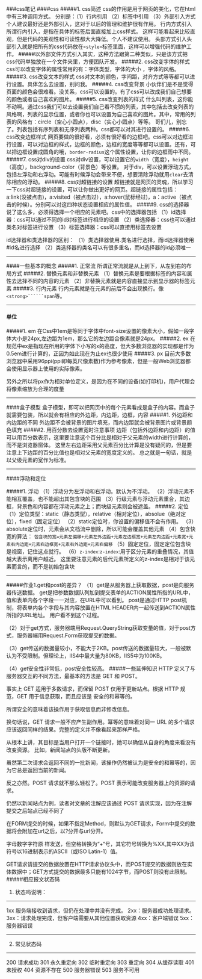 ###css笔记
####css
#####1.  css简述 css的作用是用于网页的美化，它在html中有三种调用方式。
分别是：（1）行内引用 （2）<head>标签中引用 （3）外部引入方式 个人建议最好还是外部引入，这对于以后的管理和维护很有作用。
行内方式引入 所谓行内引入，是指在具体的标签后面直接加上css样式。
这样可能看起来比较直观，但是代码的美观性和可读性都大大降低。个人不建议使用。
头部方式引入头部引入就是把所有的css代码放在```<style>```标签里面，这样可以增强代码的维护工作。
#####以外部文件方式引入其实，这种方法跟第二种类似，只是该方式把css代码单独放在一个文件夹里，方便团队开发。
#####2. css改变字体的样式
css可以改变字体的属性常用的有：字体类型，字体的大小 ，字体的风格。
#####3. css改变文本的样式
css对文本的颜色，字间距，对齐方式等等都可以进行设置。具体怎么去设置，别问我。
#####4. css改变背景
小伙伴们是不是觉得页面的颜色会很难看。没关系，css可以设置的。有了css可以改成我们自己想要的颜色或者自己喜欢的图片。
#####5. css改变列表的样式
什么叫列表，这你能不动啊。通过css我们可以去设置我们自己看不惯的列表，其中包括去改变列表的风格啊，列表的显示位置，或者你也可以设置为自己喜欢的图片。其中，常用的列表的风格有：circle（空心小圆点），disc（实心小圆点）等等。
哥们儿，别忘了。列表包括有序列表和无序列表两种。css都可以对其进行设置的。
#####6. css改变边框样式
网页要做的很好看，必须有很好看的边框吧。css可以对边框进行设置，可以对边框的样式，边框的颜色，边框的宽度等等都可以设置。还有，可以把边框设置成圆角的哦，```border-radius```这个属性设置，让你的边框雨中不同。
#####7. css对div的设置
css对div设置，可以设置它的```width```（宽度），```height```（高度），background-color（背景色）等设置。
对于div，可以设置浮动方式，包括左浮动和右浮动。可能有时候浮动会带来不便，想要清除浮动就用```clear```去清除相应的浮动。
#####8. css对超链接的设置
超链接就是网页的灵魂，所以学习一下css对超链接的设置，可以让你做出更好的网页。超链接的属性包括：a:link(没被点击)，a:visited（被点击过），a:hover(鼠标经过)，a：active（被点击的时候）。分别可以对这四种状态设置相应的属性值。
#####9. css的选择器
说了这么多，必须得选择一个相应的元素吧。css中的选择器包括
（1）id选择器：css可以通过不同的id对标签进行相应的设置
（2）类选择器：css也可以通过类名对标签进行设置
（3）标签选择器：css可以直接用标签去设置

id选择器和类选择器的区别：
（1）类选择器使用.类名进行选择，而id选择器使用#id名进行选择
（2）类选择器的类名可以有很多重名，而id选择器的id必须唯一
***
####一些基本的概念
#####1. 正常流
所谓正常流就是从上到下，从左到右的布局方式
#####2. 替换元素和非替换元素
（1）替换元素是要根据标签的内容和属性去选择不同的内容的元素
（2）非替换元素就是内容直接显示到显示器的标签元素
#####3. 行内元素
行内元素就是在元素的前后不会出现换行。像```<strong>``````span```等。
***
#### 单位
#####1. em
在Css中1em是等同于字体中font-size设置的像素大小，假如一段字体大小是24px,左边距为1em，那么它的左边距合像素就是24px。
#####2. ex
在规范中ex是指现在所用的字体下小写的x的高度，但大多数浏览器的实现都是作为0.5em进行计算的，正因为如此现在为止ex也很少使用
#####3. px
目前大多数浏览器中采用96ppi(ppi即每英尺像素数)作为参考像素，但是一般Web浏览器都会使用显示器上使用的实际像素。

另外之所以将px作为相对单位定义，是因为在不同的设备(如打印机)，用户代理会将像素缩放为合理的度量
***
####盒子模型
盒子模型，即可以把网页中的每个元素看成是盒子的内容。而盒子就需要包装，所以就会有相应的外边距，内边距，边框，内容
#####1. 外边距和内边距的不同
外边距不会被背景的图片填充，而内边距就会被背景图片或背景颜色填充
#####2. 用百分数去设置宽时注意事项
边距（包括外边距和内边距）的值可以用百分数表示，这里要注意这个百分比是相对于父元素的width进行计算的，而不是浏览器窗体。
这里左右边距采用父元素百分比计算是没有疑问的，但是要注意上下边距的百分比值也是相对父元素的宽度定义的。
总之就是一句话，就是以父级元素的宽作为标准。
***
####浮动和定位

#####1. 浮动
（1）浮动分为左浮动和右浮动。默认为不浮动。
（2）浮动元素不能相互覆盖，也不能超出其包含块的范围
（3）行级元素与浮动元素重合，其边框，背景色和内容都在浮动元素之上；而块级元素则会被遮盖。
#####2. 定位
（1）定位类型：static（静态类型），relative（相对定位），absolue（绝对定位），fixed（固定定位）
（2）static定位时，你设置的偏移值不会有作用。
（3）absolute定位时，元素会从文档流中删除，所以可能会覆盖其他元素
（4）包含快宽的算法：
```包含块的宽=元素左偏移+元素左外边距+元素左边框宽+元素左内边距+元素宽+元素右内边距+元素右边框宽+元素右外边距+元素右偏移```
（5）固定定位，固定定位包含块是视窗，记住这点就行。
（6）```z-index```:```z-index```:用于区分元素的重叠情况，其值越大表示离用户越近。
这里要注意元素的后代元素所定义的z-index是相对于该元素而言的，而不是初始包含块
***
#####作业1.get和post的差异？
（1）get是从服务器上获取数据，post是向服务器传送数据。
get是把参数数据队列加到提交表单的ACTION属性所指的URL中，值和表单内各个字段一一对应，在URL中可以看到。
post是通过HTTP post机制，将表单内各个字段与其内容放置在HTML HEADER内一起传送到ACTION属性所指的URL地址。
用户看不到这个过程。

（2）对于get方式，服务器端用Request.QueryString获取变量的值，对于post方式，服务器端用Request.Form获取提交的数据。

（3）get传送的数据量较小，不能大于2KB。post传送的数据量较大，一般被默认为不受限制。但理论上，IIS4中最大量为80KB，IIS5中为100KB。

（4）get安全性非常低，post安全性较高。
#####一些延伸知识
HTTP 定义了与服务器交互的不同方法，最基本的方法是 GET 和 POST。

事实上 GET 适用于多数请求，而保留 POST 仅用于更新站点。根据 HTTP 规范，GET 用于信息获取，而且应该是 安全的和幂等的。

所谓安全的意味着该操作用于获取信息而非修改信息。

换句话说，GET 请求一般不应产生副作用。幂等的意味着对同一 URL 的多个请求应该返回同样的结果。完整的定义并不像看起来那样严格。

从根本上讲，其目标是当用户打开一个链接时，她可以确信从自身的角度来看没有改变资源。 比如，新闻站点的头版不断更新。

虽然第二次请求会返回不同的一批新闻，该操作仍然被认为是安全的和幂等的，因为它总是返回当前的新闻。

反之亦然。POST 请求就不那么轻松了。POST 表示可能改变服务器上的资源的请求。

仍然以新闻站点为例，读者对文章的注解应该通过 POST 请求实现，因为在注解提交之后站点已经不同了

在FORM提交的时候，如果不指定Method，则默认为GET请求，Form中提交的数据将会附加在url之后，以?分开与url分开。

字母数字字符原 样发送，但空格转换为“+“号，其它符号转换为%XX,其中XX为该符号以16进制表示的ASCII（或ISO Latin-1）值。

GET请求请提交的数据放置在HTTP请求协议头中，而POST提交的数据则放在实体数据中；GET方式提交的数据最多只能有1024字节，而POST则没有此限制。
#####相应报文状态码
1. 状态吗说明：
***
 1xx 服务端接收到请求，但仍在处理中并没有完成。
 2xx：服务器成功处理请求。
 3xx：请求处理完成，但客户端需要从其他位置获取资源
  4xx：客户端错误
 5xx：服务器错误
***
2. 常见状态码
***
200 请求成功
301 永久重定向
302 临时重定向
303 重定向
304 从缓存读取
401 未授权
404 资源不存在
500 服务器错误
503 服务不可用